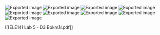 ![Exported image](Exported%20image%2020240415112223-0.png) ![Exported image](Exported%20image%2020240415112223-1.png) ![Exported image](Exported%20image%2020240415112223-2.png) ![Exported image](Exported%20image%2020240415112223-3.png) ![Exported image](Exported%20image%2020240415112223-4.png) ![Exported image](Exported%20image%2020240415112223-5.png) ![Exported image](Exported%20image%2020240415112223-6.png) ![Exported image](Exported%20image%2020240415112223-7.png) ![Exported image](Exported%20image%2020240415112223-8.octet-stream)

![[ELE141 Lab 5 - D3 Bokmål.pdf]]